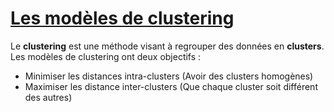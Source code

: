 # <u> Les modèles de clustering</u>
Le **clustering** est une méthode visant à regrouper des données en **clusters**.
Les modèles de clustering ont deux objectifs : 
* Minimiser les distances intra-clusters (Avoir des clusters homogènes)
* Maximiser les distance inter-clusters (Que chaque cluster soit différent des autres)